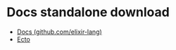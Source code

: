 # Docs standalone download

* [Docs (github.com/elixir-lang)](https://github.com/elixir-lang/elixir/releases/download/v1.7.4/Docs.zip)
* [Ecto](https://hex.pm/packages/ecto)